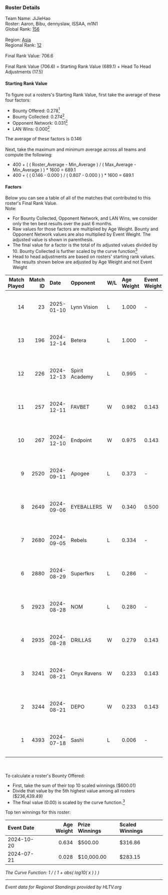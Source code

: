 ### Roster Details<br />
Team Name: JiJieHao<br />
Roster: Aaron, Bibu, dennyslaw, ISSAA, m1N1<br />
Global Rank: [156](../../standings_global_2025_01_13.md)<br />
<br />
Region: [Asia]( ../../standings_asia_2025_01_13.md)<br />
Regional Rank: [12]( ../../standings_asia_2025_01_13.md)<br />
<br />
Final Rank Value:  706.6<br />
<br />
Final Rank Value (706.6) = Starting Rank Value (689.1) + Head To Head Adjustments (17.5)<br />

#### Starting Rank Value<br />
To figure out a rosters's Starting Rank Value, first take the average of these four factors:<br />
- Bounty Offered: 0.278[<sup>1</sup>](#table2)
- Bounty Collected: 0.274[<sup>2</sup>](#table1)
- Opponent Network: 0.031[<sup>2</sup>](#table1)
- LAN Wins: 0.000[<sup>2</sup>](#table1)

The average of these factors is 0.146<br />
<br />
Next, take the maximum and minimum average across all teams and compute the following:<br />
- 400 + ( ( Roster_Average - Min_Average ) / ( Max_Average - Min_Average ) ) * 1600 = 689.1
- 400 + ( ( 0.146 - 0.000 ) / ( 0.807 - 0.000 ) ) * 1600 = 689.1


#### Factors<br />
Below you can see a table of all of the matches that contributed to this roster's Final Rank Value.<br />
Note:<br />

- For Bounty Collected, Opponent Network, and LAN Wins, we consider only the ten best results over the past 6 months.
- Raw values for those factors are multiplied by Age Weight. Bounty and Opponent Network values are also multiplied by Event Weight. The adjusted value is shown in parenthesis.
- The final value for a factor is the total of its adjusted values divided by 10. Bounty Collected is further scaled by the curve function[<sup>3</sup>](#curveFunction)
- Head to head adjustments are based on rosters' starting rank values. The results shown below are adjusted by Age Weight and not Event Weight
<span id="table1"></span><br />


| Match Played | Match ID | Date       | Opponent       | W/L | Age Weight | Event Weight | Bounty Collected | Opponent Network | LAN Wins  | H2H Adj. | Roster                                    |
| -: | -: | :- | :- | :- | :- | :- | :- | :- | :- | -: | :- |
|           14 |       23 | 2025-01-10 | Lynn Vision    | L   | 1.000      | -            | -                | -                | -         |    -4.98 | Aaron, Bibu, dennyslaw, ISSAA, m1N1       |
|           13 |      196 | 2024-12-14 | Betera         | L   | 1.000      | -            | -                | -                | -         |   -17.51 | Aaron, Bibu, dennyslaw, ISSAA, m1N1       |
|           12 |      226 | 2024-12-13 | Spirit Academy | L   | 0.995      | -            | -                | -                | -         |    -3.77 | Aaron, Bibu, dennyslaw, ISSAA, m1N1       |
|           11 |      257 | 2024-12-11 | FAVBET         | W   | 0.982      | 0.143        | 0.072 (0.010)    | 0.894 (0.125)    | 0 (0.000) |    23.85 | Aaron, Bibu, dennyslaw, ISSAA, m1N1       |
|           10 |      267 | 2024-12-10 | Endpoint       | W   | 0.975      | 0.143        | 0.035 (0.005)    | 0.524 (0.073)    | 0 (0.000) |    21.33 | Aaron, Bibu, dennyslaw, ISSAA, m1N1       |
|            9 |     2520 | 2024-09-11 | Apogee         | L   | 0.373      | -            | -                | -                | -         |    -4.64 | 0SAMAS, Aaron, Bibu, dennyslaw, m1N1      |
|            8 |     2649 | 2024-09-06 | EYEBALLERS     | W   | 0.340      | 0.500        | 0.037 (0.006)    | 0.560 (0.095)    | 0 (0.000) |     7.74 | 0SAMAS, Aaron, Bibu, dennyslaw, m1N1      |
|            7 |     2680 | 2024-09-05 | Rebels         | L   | 0.334      | -            | -                | -                | -         |    -3.08 | 0SAMAS, Aaron, Bibu, dennyslaw, m1N1      |
|            6 |     2880 | 2024-08-29 | Superfkrs      | L   | 0.286      | -            | -                | -                | -         |    -6.74 | 0SAMAS, dennyslaw, Duplicate, ISSAA, m1N1 |
|            5 |     2923 | 2024-08-28 | NOM            | L   | 0.280      | -            | -                | -                | -         |    -6.52 | 0SAMAS, dennyslaw, Duplicate, ISSAA, m1N1 |
|            4 |     2935 | 2024-08-28 | DRILLAS        | W   | 0.279      | 0.143        | 0.009 (0.000)    | 0.259 (0.010)    | 0 (0.000) |     5.88 | 0SAMAS, dennyslaw, Duplicate, ISSAA, m1N1 |
|            3 |     3241 | 2024-08-21 | Onyx Ravens    | W   | 0.233      | 0.143        | 0.017 (0.001)    | 0.051 (0.002)    | 0 (0.000) |     2.56 | 0SAMAS, dennyslaw, Duplicate, ISSAA, m1N1 |
|            2 |     3244 | 2024-08-21 | DEPO           | W   | 0.233      | 0.143        | 0.011 (0.000)    | 0.043 (0.001)    | 0 (0.000) |     3.38 | 0SAMAS, dennyslaw, Duplicate, ISSAA, m1N1 |
|            1 |     4393 | 2024-07-18 | Sashi          | L   | 0.006      | -            | -                | -                | -         |    -0.02 | 0SAMAS, dennyslaw, ISSAA, Kjaerbye, m1N1  |

<br />
<span id="table2"></span><br />
To calculate a roster's Bounty Offered:<br />

- First, take the sum of their top 10 scaled winnings ($600.01)
- Divide that value by the 5th highest value among all rosters ($236,439.49)
- The final value (0.00) is scaled by the curve function.[<sup>3</sup>](#curveFunction)

Top ten winnings for this roster:<br />

| Event Date | Age Weight | Prize Winnings | Scaled Winnings |
| :- | -: | :- | :- |
| 2024-10-20 |      0.634 | $500.00        | $316.86         |
| 2024-07-21 |      0.028 | $10,000.00     | $283.15         |


<span id="curveFunction"></span>_The Curve Function: 1 / ( 1 + abs( log10( x ) ) )_<br />

---
_Event data for Regional Standings provided by HLTV.org_<br />
